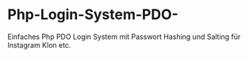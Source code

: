 # Php-Login-System-PDO-
Einfaches Php PDO Login System mit Passwort Hashing und Salting für Instagram Klon etc. 
